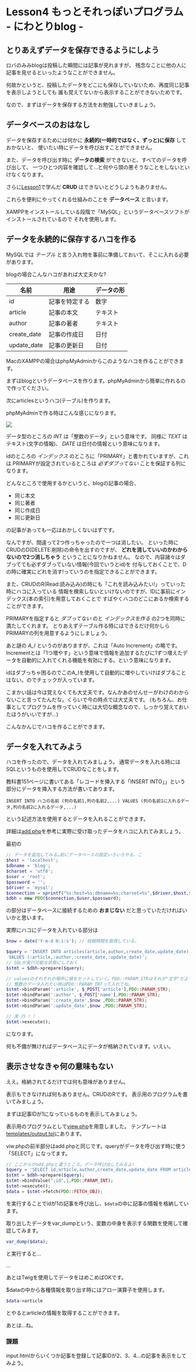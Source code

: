 Lesson4 もっとそれっぽいプログラム - にわとりblog -
===================================

とりあえずデータを保存できるようにしよう
-----------------------------------

ロバのみみblogは投稿した瞬間には記事が見れますが、
残念なことに他の人に記事を見せるといったようなことができません。

何故かというと、投稿したデータをどこにも保存していないため、再度同じ記事を表示しようとしても
誰も覚えてないから表示することができないためです。

なので、まずはデータを保存する方法をお勉強していきましょう。

データベースのおはなし
-----------------------------------

データを保存するためには何かに **永続的(一時的ではなく、ずっと)に保存** しておかないと、
使いたい時にデータを呼び出すことができません。

また、データを呼び出す時に **データの検索** ができないと、すべてのデータを呼び出して、
一つひとつ内容を確認して…と何やら頭の悪そうなことをしないといけなくなります。

さらに[Lesson1](../Lesson1)で学んだ **CRUD** はできないとどうしようもありません。

これらを便利にやってくれる仕組みのことを **データベース** と言います。

XAMPPをインストールしている段階で「MySQL」というデータベースソフトがインストールされているので
それを使用します。

データを永続的に保存するハコを作る
------------------------------------

MySQLでは *テーブル* と言う入れ物を事前に準備しておいて、そこに入れる必要があります。

blogの場合こんなハコがあれば大丈夫かな?

| 名前 |用途| データの形 |
|----|-----|-------|
|id|記事を特定する|数字|
|article|記事の本文|テキスト|
|author|記事の著者|テキスト|
|create_date|記事の作成日|日付|
|update_date|記事の更新日|日付|

MacのXAMPPの場合はphpMyAdminからこのようなハコを作ることができます。

まずはblogというデータベースを作ります。phpMyAdminから簡単に作れるので作ってください。

次にarticlesというハコ(テーブル)を作ります。

phpMyAdminで作る時はこんな感じになります。

![](articles.png)

データ型のところの *INT* は「整数のデータ」という意味です。
同様に *TEXT* はテキスト(文字の情報)、 *DATE* は日付の情報という意味になります。

idのところの *インデックス* のところに「PRIMARY」と書かれていますが、これは
PRIMARYが設定されているところは *必ずダブってない* ことを保証する列になります。

どんなところで使用するかというと、blogの記事の場合、

* 同じ本文
* 同じ著者
* 同じ作成日
* 同じ更新日

の記事があっても一応はおかしくないはずです。

なんですが、間違って2つ作っちゃったので一つは消したい。
といった時にCRUDのD(DELETE:削除)の命令を出すのですが、
**どれを消していいのかわからないので2つ消しちゃう** ということになりかねません。
なので、内容諸々はダブってても必ずダブっていない情報(今回でいうとid)を
付与しておくことで、Dの時に確実にどれを消す!っていうのを指定できることができます。

また、CRUDのR(Read:読み込み)の時にも「これを読み込みたい!」っていった時にハコに入っている
情報を検索しないといけないのですが、IDに事前にインデックス(本の索引)を用意しておくことで
すばやくハコのどこにあるか検索することができます。

PRIMARYを指定すると *ダブってない* のと *インデックスを作る* の2つを同時に満たしてくれます。
とりあえずテーブル作る時にはできるだけ何かしらPRIMARYの列を用意するようにしましょう。

あと謎の *A_I* というのがありますが、これは「Auto Increment」の略です。
Incrementとは「1つ増やす」という意味で情報を追加するたびに1ずつ増えたデータを自動的に入れてくれる機能を有効にする。という意味になります。

idはダブっちゃ困るのでこのA_Iを使用して自動的に増やしていけばダブることはない。のでチェックが入っています。

こまかい話は今は覚えなくても大丈夫です。なんかあのせんせーがわけのわからないこと言ってたんだな。くらいで今の時点では大丈夫です。
(もちろん、お仕事としてプログラムを作っていく時には大切な概念なので、しっかり覚えておいたほうがいいですが…)

こんなかんじでハコを作ることができます。

データを入れてみよう
------------------------------

ハコを作ったので、データを入れてみましょう。
通常データを入れる時にはSQLというものを使用してCRUDなことをします。

教科書151ページに書いてある「レコードを挿入する「INSERT INTO」」という部分にデータを挿入する方法が書いてあります。

```
INSERT INTO ハコの名前 (列の名前1,列の名前2,...) VALUES (列の名前1に入れるデータ,列の名前2に入れるデータ,...)
```

という記述方法を使用するとデータを入れることができます。

詳細は[add.php](add.php)を参考に実際に受け取ったデータをハコに入れてみましょう。

最初の
```php
// データを追加してみる…前にデータベースの設定いろいろやる。こ
$host = 'localhost';
$dbname = 'blog';
$charset = 'utf8';
$user = 'root';
$password = '';
$driver = 'mysql';
$connection = sprintf("%s:host=%s;dbname=%s;charset=%s",$driver,$host,$dbname,$charset);
$dbh = new PDO($connection,$user,$password);
```
の部分はデータベースに接続するための **おまじない** だと思っていただければいいかと思います。

実際にハコにデータを入れている部分は
```php
$now = date('Y-m-d H:i:s'); // 投稿時間を取得している。

$query = 'INSERT INTO articles(article,author,create_date,update_date)
 VALUES (:article,:author,:create_date,:update_date)';
// SQLが実行可能な状態にしておく
$stmt = $dbh->prepare($query);

// valuesのそれぞれの場所に値をセットしていく。PDO::PARAM_STRはそれが"文字"だよーっていう意味
// 整数のデータ入れたい時はPDO::PARAM_INTって入れてね。
$stmt->bindParam(':article', $_POST['article'],PDO::PARAM_STR);
$stmt->bindParam(':author', $_POST['name'],PDO::PARAM_STR);
$stmt->bindParam(':create_date',$now ,PDO::PARAM_STR);
$stmt->bindParam(':update_date',$now ,PDO::PARAM_STR);

// 実 行 ! !
$stmt->execute();
```
になります。


何も不備が無ければデータベースにデータが格納されています。いえい。

## 表示させなきゃ何の意味もない

ええ。格納されてるだけでは何も意味がありません。

表示もできなければ何もありません。CRUDのRです。
表示用のプログラムを書いてみましょう。

まずは記事IDが1になっているものを表示してみましょう。

表示用のプログラムとして[view.php](view.php)を用意しました。
テンプレートは[templates/output.tpl](templates/output.tpl)にあります。

viw.phpの前半部分はadd.phpと同じです。queryがデータを呼び出す時に使う「SELECT」になってます。


```php
// ここからがadd.phpと違うところ。データ呼び出してみるよ!
$query = 'SELECT id,article,author,create_date,update_date FROM articles WHERE id = :id';
$stmt = $dbh->prepare($query);
$stmt->bindValue(":id",1,PDO::PARAM_INT);
$stmt->execute();
$data = $stmt->fetch(PDO::FETCH_OBJ);
```

を実行することでidが1の記事を呼び出し、`$data`の中に記事の情報を格納しています。

取り出したデータをvar_dumpという、変数の中身を表示する関数を使用して確認してみます。

```php
var_dump($data);
```
と実行すると…

…

あとはTwigを使用してデータをはめこめばOKです。

$dataの中から各種情報を取り出す時にはアロー演算子を使用します。

```php
$data->article
```
とやるとarticleの情報を取得することができます。

あとは…ね。

### 課題

input.htmlからいくつか記事を登録して記事IDが2、3、4…の記事を表示をしてみよう。
